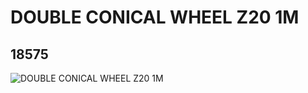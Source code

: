 # DOUBLE CONICAL WHEEL Z20 1M
## 18575
![DOUBLE CONICAL WHEEL Z20 1M](https://lc-www-live-s.legocdn.com/media/bricks/5/2/6084724.jpg)